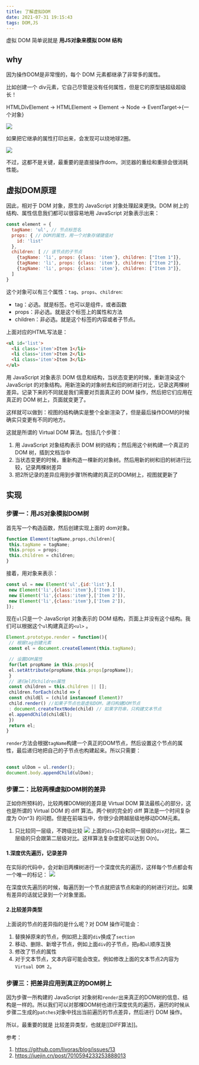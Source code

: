 ```yaml
---
title: 了解虚拟DOM
date: 2021-07-31 19:15:43
tags: DOM,JS
---
```



虚拟 DOM 简单说就是 **用JS对象来模拟 DOM 结构**


## why

因为操作DOM是非常慢的，每个 DOM 元素都继承了非常多的属性。

比如创建一个 div元素，它自己尽管是没有任何属性，但是它的原型链超级超级长！

HTMLDivElement -> HTMLElement -> Element -> Node -> EventTarget->{一个对象}

![](https://gitee.com/zyxbj/image-warehouse/raw/master/pics/20211217150719.png)

如果把它继承的属性打印出来，会发现可以绕地球2圈。

![](https://gitee.com/zyxbj/image-warehouse/raw/master/pics/20211217151132.png)



不过，这都不是关键，最重要的是直接操作dom，浏览器的重绘和重排会很消耗性能。

## 虚拟DOM原理

因此，相对于 DOM 对象，原生的 JavaScript 对象处理起来更快。DOM 树上的结构、属性信息我们都可以很容易地用 JavaScript 对象表示出来：


```js
const element = {
  tagName: 'ul', // 节点标签名
  props: { // DOM的属性，用一个对象存储键值对
    id: 'list'
  },
  children: [ // 该节点的子节点
    {tagName: 'li', props: {class: 'item'}, children: ["Item 1"]},
    {tagName: 'li', props: {class: 'item'}, children: ["Item 2"]},
    {tagName: 'li', props: {class: 'item'}, children: ["Item 3"]},
  ]
}
```


这个对象可以有三个属性：`tag`、`props`、`children`:

-   tag：必选。就是标签。也可以是组件，或者函数
-   props：非必选。就是这个标签上的属性和方法
-   children：非必选。就是这个标签的内容或者子节点。

上面对应的HTML写法是：

```html
<ul id='list'>
  <li class='item'>Item 1</li>
  <li class='item'>Item 2</li>
  <li class='item'>Item 3</li>
</ul>
```


用 JavaScript 对象表示 DOM 信息和结构，当状态变更的时候，重新渲染这个 JavaScript 的对象结构。用新渲染的对象树去和旧的树进行对比，记录这两棵树差异。记录下来的不同就是我们需要对页面真正的 DOM 操作，然后把它们应用在真正的 DOM 树上，页面就变更了。

这样就可以做到：视图的结构确实是整个全新渲染了，但是最后操作DOM的时候确实只变更有不同的地方。

这就是所谓的 Virtual DOM 算法。包括几个步骤：

1.  用 JavaScript 对象结构表示 DOM 树的结构；然后用这个树构建一个真正的 DOM 树，插到文档当中
2.  当状态变更的时候，重新构造一棵新的对象树。然后用新的树和旧的树进行比较，记录两棵树差异
3.  把2所记录的差异应用到步骤1所构建的真正的DOM树上，视图就更新了


## 实现

### 步骤一：用JS对象模拟DOM树

首先写一个构造函数，然后创建实现上面的 dom对象。

```js
function Element(tagName,props,children){
 this.tagName = tagName;
 this.props = props;
 this.children = children;
}

```

接着，用对象来表示：

```js
const ul = new Element('ul',{id:'list'},[
 new Element('li',{class:'item'},['Item 1']),
 new Element('li',{class:'item'},['Item 2']),
 new Element('li',{class:'item'},['Item 2']),
]);
```

现在`ul`只是一个 JavaScript 对象表示的 DOM 结构，页面上并没有这个结构。我们可以根据这个`ul`构建真正的`<ul>` 。

```js
Element.prototype.render = function(){
 // 根据tag创建元素
 const el = document.createElement(this.tagName);

 // 设置DOM属性
 for(let propName in this.props){
 el.setAttribute(propName,this.props[propName]);
 }
 // 递归el的children属性
 const children = this.children || [];
 children.forEach(child => {
 const childEl = (child instanceof Element)?
 child.render() //如果子节点也是虚拟DOM，递归构建DOM节点
 : document.createTextNode(child) // 如果字符串，只构建文本节点
 el.appendChild(childEl);
 })
 return el;
}
```

`render`方法会根据`tagName`构建一个真正的DOM节点，然后设置这个节点的属性，最后递归地把自己的子节点也构建起来。所以只需要：

```js
  
const ulDom = ul.render();
document.body.appendChild(ulDom);

```

### 步骤二：比较两棵虚拟DOM树的差异

正如你所预料的，比较两棵DOM树的差异是 Virtual DOM 算法最核心的部分，这也是所谓的 Virtual DOM 的 diff 算法。两个树的完全的 diff 算法是一个时间复杂度为 O(n^3) 的问题。但是在前端当中，你很少会跨越层级地移动DOM元素。

1.  只比较同一层级，不跨级比较
![](https://gitee.com/zyxbj/image-warehouse/raw/master/pics/20211217160056.png)
上面的`div`只会和同一层级的`div`对比，第二层级的只会跟第二层级对比。这样算法复杂度就可以达到 O(n)。

#### 1.深度优先遍历，记录差异

在实际的代码中，会对新旧两棵树进行一个深度优先的遍历，这样每个节点都会有一个唯一的标记：
![](https://gitee.com/zyxbj/image-warehouse/raw/master/pics/20211217160224.png)

在深度优先遍历的时候，每遍历到一个节点就把该节点和新的的树进行对比。如果有差异的话就记录到一个对象里面。


#### 2.比较差异类型

上面说的节点的差异指的是什么呢？对 DOM 操作可能会：

1.  替换掉原来的节点，例如把上面的`div`换成了`section`
2.  移动、删除、新增子节点，例如上面`div`的子节点，把`p`和`ul`顺序互换
3.  修改了节点的属性
4.  对于文本节点，文本内容可能会改变。例如修改上面的文本节点2内容为`Virtual DOM 2`。

### 步骤三：把差异应用到真正的DOM树上

因为步骤一所构建的 JavaScript 对象树和`render`出来真正的DOM树的信息、结构是一样的。所以我们可以对那棵DOM树也进行深度优先的遍历，遍历的时候从步骤二生成的`patches`对象中找出当前遍历的节点差异，然后进行 DOM 操作。

所以，最重要的就是 比较差异类型，也就是[[DIFF算法]]。

参考：
1. https://github.com/livoras/blog/issues/13
2. https://juejin.cn/post/7010594233253888013